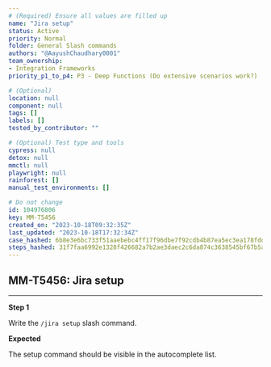 ```yaml
---
# (Required) Ensure all values are filled up
name: "Jira setup"
status: Active
priority: Normal
folder: General Slash commands
authors: "@AayushChaudhary0001"
team_ownership:
- Integration Frameworks
priority_p1_to_p4: P3 - Deep Functions (Do extensive scenarios work?)

# (Optional)
location: null
component: null
tags: []
labels: []
tested_by_contributor: ""

# (Optional) Test type and tools
cypress: null
detox: null
mmctl: null
playwright: null
rainforest: []
manual_test_environments: []

# Do not change
id: 104976806
key: MM-T5456
created_on: "2023-10-18T09:32:35Z"
last_updated: "2023-10-18T17:32:34Z"
case_hashed: 6b8e3e6bc733f51aaebebc4ff17f96dbe7f92cdb4b87ea5ec3ea178fdd2f27d7a25d73d5468989969ab3b02a85b05b71
steps_hashed: 31f7faa6992e1328f426682a7b2ae3daec2c6da874c3638545bf67b5a01d3a7a3bc27d712da2f716d060ed5bca7b36b7
---
```


<!-- (Auto-generated) Based on frontmatter's "key" and "name" -->

## MM-T5456: Jira setup

---

**Step 1**

Write the `/jira setup` slash command.

**Expected**

The setup command should be visible in the autocomplete list.
